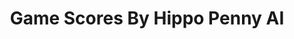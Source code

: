 ---
title: Game Scores By Hippo Penny AI
layout: scoredetail
permalink: /meta-score/dome-keeper
header:
  teaser: /assets/images/dome-keeper.jpg
  video:
    id: UWYHV4RrXu0
    provider: youtube
---